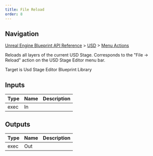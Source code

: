 ```yaml
---
title: File Reload
order: 8
---
```

## Navigation

[Unreal Engine Blueprint API Reference](https://dev.epicgames.com/documentation/en-us/unreal-engine/BlueprintAPI) > [USD](https://dev.epicgames.com/documentation/en-us/unreal-engine/BlueprintAPI/USD) > [Menu Actions](https://dev.epicgames.com/documentation/en-us/unreal-engine/BlueprintAPI/USD/MenuActions)

Reloads all layers of the current USD Stage.
Corresponds to the "File -> Reload" action on the USD Stage Editor menu bar.

Target is Usd Stage Editor Blueprint Library

## Inputs

| Type | Name | Description |
| --- | --- | --- |
| exec | In |  |

## Outputs

| Type | Name | Description |
| --- | --- | --- |
| exec | Out |  |
